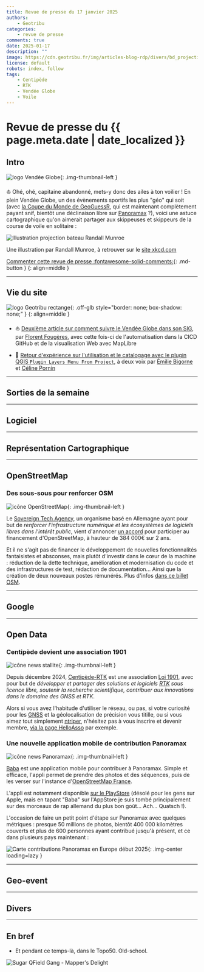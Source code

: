 ```yaml
---
title: Revue de presse du 17 janvier 2025
authors:
    - Geotribu
categories:
    - revue de presse
comments: true
date: 2025-01-17
description: ""
image: https://cdn.geotribu.fr/img/articles-blog-rdp/divers/bd_projection_bateau_randall_munroe.jpg
license: default
robots: index, follow
tags:
    - Centipède
    - RTK
    - Vendée Globe
    - Voile
---
```


# Revue de presse du {{ page.meta.date | date_localized }}

## Intro

![logo Vendée Globe](https://cdn.geotribu.fr/img/logos-icones/divers/vendee_globe.png){: .img-thumbnail-left }

:sailboat: Ohé, ohé, capitaine abandonné, mets-y donc des ailes à ton voilier ! En plein Vendée Globe, un des évènements sportifs les plus "géo" qui soit (avec [la Coupe du Monde de GeoGuessR](https://www.geoguessr.com/world-cup), qui est maintenant complètement payant snif, bientôt une déclinaison libre sur [Panoramax](https://panoramax.fr/) ?), voici une astuce cartographique qu'on aimerait partager aux skippeuses et skippeurs de la course de voile en solitaire :

![Illustration projection bateau Randall Munroe](https://cdn.geotribu.fr/img/articles-blog-rdp/divers/bd_projection_bateau_randall_munroe.jpg)

Une illustration par Randall Munroe, à retrouver sur le [site xkcd.com](https://xkcd.com/)

[Commenter cette revue de presse :fontawesome-solid-comments:](#__comments "Aller aux commentaires"){: .md-button }
{: align=middle }

----

## Vie du site

![logo Geotribu rectange](https://cdn.geotribu.fr/img/internal/charte/geotribu_logo_rectangle_384x80.png){: .off-glb style="border: none; box-shadow: none;" }
{: align=middle }

- :sailboat: [Deuxième article sur comment suivre le Vendée Globe dans son SIG](../../articles/2024/2024-12-18_vendee_globe_donnees_sig_partie2.md), par [Florent Fougères](../../team/florent-fougeres.md), avec cette fois-ci de l'automatisation dans la CICD GitHub et de la visualisation Web avec MapLibre

- :unicorn: [Retour d'expérience sur l'utilisation et le catalogage avec le plugin QGIS `Plugin Layers Menu From Project`](../../articles/2024/2024-12-24_QGIS-Layers-Menu-From-Project-Le-catalogue-magique.md), à deux voix par [Émilie Bigorne](../../team/emilie-bigorne.md) et [Céline Pornin](../../team/celine-pornin.md)

----

## Sorties de la semaine

----

## Logiciel

----

## Représentation Cartographique

----

## OpenStreetMap

### Des sous-sous pour renforcer OSM

![icône OpenStreetMap](https://cdn.geotribu.fr/img/logos-icones/OpenStreetMap/Openstreetmap.png){: .img-thumbnail-left }

Le [Sovereign Tech Agency](https://www.sovereign.tech/), un organisme basé en Allemagne ayant pour but de _renforcer l'infrastructure numérique et les écosystèmes de logiciels libres dans l'intérêt public_, vient d'annoncer [un accord](https://www.sovereign.tech/tech/openstreetmap) pour participer au financement d'OpenStreetMap, à hauteur de 384 000€ sur 2 ans.

Et il ne s'agit pas de financer le développement de nouvelles fonctionnalités fantaisistes et absconses, mais plutôt d'investir dans le cœur de la machine : réduction de la dette technique, amélioration et modernisation du code et des infrastructures de test, rédaction de documentation... Ainsi que la création de deux nouveaux postes rémunérés. Plus d'infos [dans ce billet OSM](https://blog.openstreetmap.org/2024/12/20/le-fonds-souverain-de-technologie-investit-dans-openstreetmap/?lang=fr).

----

## Google

----

## Open Data

### Centipède devient une association 1901

![icône news stallite](https://cdn.geotribu.fr/img/logos-icones/divers/satellite.png){: .img-thumbnail-left }

Depuis décembre 2024, [Centipède-RTK](https://www.centipede-rtk.org/fr) est une association [Loi 1901](https://www.associations.gouv.fr/liberte-associative.html), avec pour but de _développer et partager des solutions et logiciels [RTK](https://fr.wikipedia.org/wiki/Cin%C3%A9matique_temps_r%C3%A9el) sous licence libre, soutenir la recherche scientifique, contribuer aux innovations dans le domaine des GNSS et RTK_.

Alors si vous avez l'habitude d'utiliser le réseau, ou pas, si votre curiosité pour les [GNSS](https://fr.wikipedia.org/wiki/Syst%C3%A8me_de_positionnement_par_satellites) et la géolocalisation de précision vous titille, ou si vous aimez tout simplement [ntriper](https://en.wikipedia.org/wiki/Networked_Transport_of_RTCM_via_Internet_Protocol), n'hésitez pas à vous inscrire et devenir membre, [via la page HelloAsso](https://www.helloasso.com/associations/centipede-rtk/adhesions/adhesion) par exemple.

### Une nouvelle application mobile de contribution Panoramax

![icône news Panoramax](https://cdn.geotribu.fr/img/logos-icones/panoramax.jpeg){: .img-thumbnail-left }

[Baba](https://gitlab.com/ravenfeld/baba) est une application mobile pour contribuer à Panoramax. Simple et efficace, l'appli permet de prendre des photos et des séquences, puis de les verser sur l'instance d'[OpenStreetMap France](https://panoramax.openstreetmap.fr/).

L'appli est notamment disponible [sur le PlayStore](https://play.google.com/store/apps/details?id=com.ravenfeld.panoramax.baba) (désolé pour les gens sur Apple, mais en tapant "Baba" sur l'AppStore je suis tombé principalement sur des morceaux de rap allemand du plus bon goût... Ach... Quatsch !).

L'occasion de faire un petit point d'étape sur Panoramax avec quelques métriques : presque 50 millions de photos, bientôt 400 000 kilomètres couverts et plus de 600 personnes ayant contribué jusqu'à présent, et ce dans plusieurs pays maintenant :

![Carte contributions Panoramax en Europe début 2025](https://cdn.geotribu.fr/img/articles-blog-rdp/capture-ecran/panoramax_ecran_carte_debut_2025.webp){: .img-center loading=lazy }

----

## Geo-event

----

## Divers

----

## En bref

- Et pendant ce temps-là, dans le Topo50. Old-school.

![Sugar QField Gang - Mapper's Delight](https://cdn.geotribu.fr/img/articles-blog-rdp/memes/sugar_qfield_gang_mappers_delight.webp)
